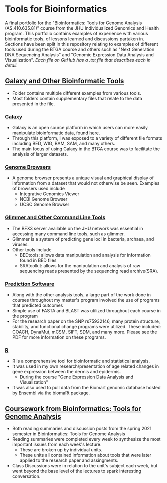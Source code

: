 # Tools for Bioinformatics
A final portfolio for the "Bioinformatics: Tools for Genome Analysis (AS.410.635.81)" course from the JHU Individualized Genomics and Health program.
This portfolio contains examples of experience with various bioinformatic tools, of lessons learned and discussions partaken in.
Sections have been split in this repository relating to examples of different tools used during the BTGA course and others
such as "Next Generation DNA Sequencing Analysis" and "Genomic Expression Data Analysis and Visualization".
*Each file on GitHub has a .txt file that describes each in detail.*

## [Galaxy and Other Bioinformatic Tools](https://github.com/agilson2/AGilson-Portfolio/tree/main/Galaxy%20and%20Other%20Tools) 
* Folder contains multiple different examples from various tools.
* Most folders contain supplementary files that relate to the data presented in the file.

### [Galaxy](https://github.com/agilson2/AGilson-Portfolio/tree/main/Galaxy%20and%20Other%20Tools/Galaxy)
* Galaxy is an open source platform in which users can more easily manipulate bioinformatic data, found [here](https://usegalaxy.org/).
* Through this platform, I was exposed to a variety of different file formats including BED, WIG, BAM, SAM, and many others. 
* The main focus of using Galaxy in the BTGA course was to facilitate the analysis of larger datasets.

### [Genome Browsers](https://github.com/agilson2/AGilson-Portfolio/tree/main/Galaxy%20and%20Other%20Tools/Genome%20Browsers)
* A genome browser presents a unique visual and graphical display of information from a dataset that would not otherwise be seen. Examples of browsers used include
  * Integrative Genomics Viewer
  * NCBI Genome Browser
  * UCSC Genome Browser

### [Glimmer and Other Command Line Tools](https://github.com/agilson2/AGilson-Portfolio/tree/main/Galaxy%20and%20Other%20Tools/Glimmer%20%26%20Command%20Line)
* The BFX3 server available on the JHU network was essential in accessing many command line tools, such as glimmer.
* Glimmer is a system of predicting gene loci in bacteria, archaea, and viruses. 
* Other tools include
  * BEDtools: allows data manipulation and analysis for information found in BED files
  * SRAtoolkit: allows for the manipulation and analysis of raw sequencing reads presented by the sequencing read archive(SRA).

### [Prediction Software](https://github.com/agilson2/AGilson-Portfolio/tree/main/Galaxy%20and%20Other%20Tools/Prediction%20Software)
* Along with the other analysis tools, a large part of the work done in courses throughout my master's program involved the use of programs that predicted outcomes
* Simple use of FASTA and BLAST was utilized throughout each course in the program
* For the research paper on the SNP rs75932146, many protein structure, stability, and functional change programs were utilized. These included: COACH, DynaMut, mCSM, SIFT, SDM, and many more. Please see the PDF for more information on these programs.

### [R](https://github.com/agilson2/AGilson-Portfolio/tree/main/Galaxy%20and%20Other%20Tools/R)
* R is a comprehensive tool for bioinformatic and statistical analysis. 
* It was used in my own research/presentation of age related changes in gene expression between the dermis and epidermis.
  * During the course "Gene Expression Data Analysis and Visualization"
* It was also used to pull data from the Biomart genomic database hosted by Ensembl via the biomaRt package. 

## [Coursework from Bioinformatics: Tools for Genome Analysis](https://github.com/agilson2/AGilson-Portfolio/tree/main/BTGA%20Classwork)
* Both reading summaries and discussion posts from  the spring 2021 semester in Bioinformatics: Tools for Genome Analysis
* Reading summaries were completed every week to synthesize the most important issues from each week's lecture. 
  * These are broken up by individual units.
  * These units all contained information about tools that were later applied to the research paper and assingments.
* Class Discussions were in relation to the unit's subject each week, but went beyond the base level of the lectures to spark interesting conversation.

